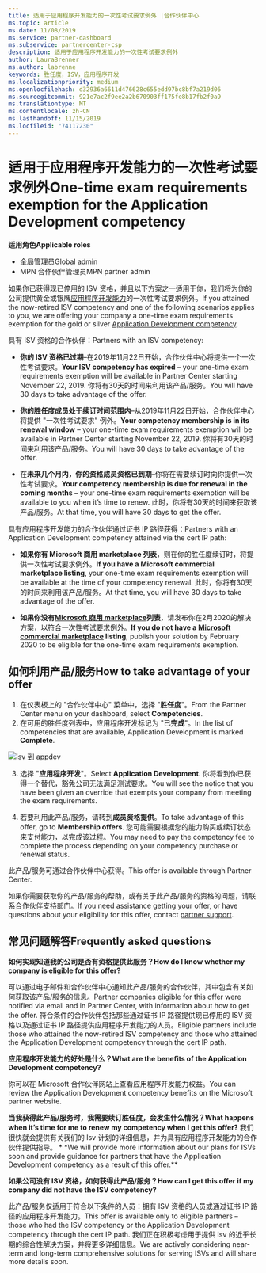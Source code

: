 ```yaml
---
title: 适用于应用程序开发能力的一次性考试要求例外 |合作伙伴中心
ms.topic: article
ms.date: 11/08/2019
ms.service: partner-dashboard
ms.subservice: partnercenter-csp
description: 适用于应用程序开发能力的一次性考试要求例外
author: LauraBrenner
ms.author: labrenne
keywords: 胜任度，ISV，应用程序开发
ms.localizationpriority: medium
ms.openlocfilehash: d32936a6611d476628c655edd97bc8bf7a219d06
ms.sourcegitcommit: 921e7ac2f9ee2a2b670903ff175fe8b17fb2f0a9
ms.translationtype: MT
ms.contentlocale: zh-CN
ms.lasthandoff: 11/15/2019
ms.locfileid: "74117230"
---
```

# <a name="one-time-exam-requirements-exemption-for-the-application-development-competency"></a><span data-ttu-id="c840d-104">适用于应用程序开发能力的一次性考试要求例外</span><span class="sxs-lookup"><span data-stu-id="c840d-104">One-time exam requirements exemption for the Application Development competency</span></span>

<span data-ttu-id="c840d-105">**适用角色**</span><span class="sxs-lookup"><span data-stu-id="c840d-105">**Applicable roles**</span></span>

- <span data-ttu-id="c840d-106">全局管理员</span><span class="sxs-lookup"><span data-stu-id="c840d-106">Global admin</span></span>
- <span data-ttu-id="c840d-107">MPN 合作伙伴管理员</span><span class="sxs-lookup"><span data-stu-id="c840d-107">MPN partner admin</span></span>

<span data-ttu-id="c840d-108">如果你已获得现已停用的 ISV 资格，并且以下方案之一适用于你，我们将为你的公司提供黄金或银牌[应用程序开发能力](https://partner.microsoft.com/membership/application-development-competency)的一次性考试要求例外。</span><span class="sxs-lookup"><span data-stu-id="c840d-108">If you attained the now-retired ISV competency and one of the following scenarios applies to you, we are offering your company a one-time exam requirements exemption for the gold or silver [Application Development competency](https://partner.microsoft.com/membership/application-development-competency).</span></span> 

<span data-ttu-id="c840d-109">具有 ISV 资格的合作伙伴：</span><span class="sxs-lookup"><span data-stu-id="c840d-109">Partners with an ISV competency:</span></span>

- <span data-ttu-id="c840d-110">**你的 ISV 资格已过期**–在2019年11月22日开始，合作伙伴中心将提供一个一次性考试要求。</span><span class="sxs-lookup"><span data-stu-id="c840d-110">**Your ISV competency has expired** – your one-time exam requirements exemption will be available in Partner Center starting November 22, 2019.</span></span> <span data-ttu-id="c840d-111">你将有30天的时间来利用该产品/服务。</span><span class="sxs-lookup"><span data-stu-id="c840d-111">You will have 30 days to take advantage of the offer.</span></span> 

- <span data-ttu-id="c840d-112">**你的胜任度成员处于续订时间范围内**–从2019年11月22日开始，合作伙伴中心将提供 "一次性考试要求" 例外。</span><span class="sxs-lookup"><span data-stu-id="c840d-112">**Your competency membership is in its renewal window** – your one-time exam requirements exemption will be available in Partner Center starting November 22, 2019.</span></span> <span data-ttu-id="c840d-113">你将有30天的时间来利用该产品/服务。</span><span class="sxs-lookup"><span data-stu-id="c840d-113">You will have 30 days to take advantage of the offer.</span></span> 

- <span data-ttu-id="c840d-114">在**未来几个月内，你的资格成员资格已到期**–你将在需要续订时向你提供一次性考试要求。</span><span class="sxs-lookup"><span data-stu-id="c840d-114">**Your competency membership is due for renewal in the coming months** – your one-time exam requirements exemption will be available to you when it’s time to renew.</span></span> <span data-ttu-id="c840d-115">此时，你将有30天的时间来获取该产品/服务。</span><span class="sxs-lookup"><span data-stu-id="c840d-115">At that time, you will have 30 days to get the offer.</span></span>

<span data-ttu-id="c840d-116">具有应用程序开发能力的合作伙伴通过证书 IP 路径获得：</span><span class="sxs-lookup"><span data-stu-id="c840d-116">Partners with an Application Development competency attained via the cert IP path:</span></span>

- <span data-ttu-id="c840d-117">**如果你有 Microsoft 商用 marketplace 列表**，则在你的胜任度续订时，将提供一次性考试要求例外。</span><span class="sxs-lookup"><span data-stu-id="c840d-117">**If you have a Microsoft commercial marketplace listing**, your one-time exam requirements exemption will be available at the time of your competency renewal.</span></span> <span data-ttu-id="c840d-118">此时，你将有30天的时间来利用该产品/服务。</span><span class="sxs-lookup"><span data-stu-id="c840d-118">At that time, you will have 30 days to take advantage of the offer.</span></span>

- <span data-ttu-id="c840d-119">**如果你没有[Microsoft 商用 marketplace](https://azure.microsoft.com/overview/commercial-marketplace/)列表**，请发布你在2月2020的解决方案，以符合一次性考试要求例外。</span><span class="sxs-lookup"><span data-stu-id="c840d-119">**If you do not have a [Microsoft commercial marketplace](https://azure.microsoft.com/overview/commercial-marketplace/) listing**, publish your solution by February 2020 to be eligible for the one-time exam requirements exemption.</span></span>

## <a name="how-to-take-advantage-of-your-offer"></a><span data-ttu-id="c840d-120">如何利用产品/服务</span><span class="sxs-lookup"><span data-stu-id="c840d-120">How to take advantage of your offer</span></span>

1. <span data-ttu-id="c840d-121">在仪表板上的 "合作伙伴中心" 菜单中，选择 "**胜任度**"。</span><span class="sxs-lookup"><span data-stu-id="c840d-121">From the Partner Center menu on your dashboard, select **Competencies**.</span></span>
2. <span data-ttu-id="c840d-122">在可用的胜任度列表中，应用程序开发标记为 "已**完成**"。</span><span class="sxs-lookup"><span data-stu-id="c840d-122">In the list of competencies that are available, Application Development is marked **Complete**.</span></span>

![isv 到 appdev](images/appdev.png)

3. <span data-ttu-id="c840d-124">选择 "**应用程序开发**"。</span><span class="sxs-lookup"><span data-stu-id="c840d-124">Select **Application Development**.</span></span> <span data-ttu-id="c840d-125">你将看到你已获得一个替代，豁免公司无法满足测试要求。</span><span class="sxs-lookup"><span data-stu-id="c840d-125">You will see the notice that you have been given an override that exempts your company from meeting the exam requirements.</span></span> 

4. <span data-ttu-id="c840d-126">若要利用此产品/服务，请转到**成员资格提供**。</span><span class="sxs-lookup"><span data-stu-id="c840d-126">To take advantage of this offer, go to **Membership offers**.</span></span> <span data-ttu-id="c840d-127">您可能需要根据您的能力购买或续订状态来支付能力，以完成该过程。</span><span class="sxs-lookup"><span data-stu-id="c840d-127">You may need to pay the competency fee to complete the process depending on your competency purchase or renewal status.</span></span> 

<span data-ttu-id="c840d-128">此产品/服务可通过合作伙伴中心获得。</span><span class="sxs-lookup"><span data-stu-id="c840d-128">This offer is available through Partner Center.</span></span>

<span data-ttu-id="c840d-129">如果你需要获取你的产品/服务的帮助，或有关于此产品/服务的资格的问题，请联系[合作伙伴支持](https://partner.microsoft.com/Support)部门。</span><span class="sxs-lookup"><span data-stu-id="c840d-129">If you need assistance getting your offer, or have questions about your eligibility for this offer, contact [partner support](https://partner.microsoft.com/Support).</span></span> 

## <a name="frequently-asked-questions"></a><span data-ttu-id="c840d-130">常见问题解答</span><span class="sxs-lookup"><span data-stu-id="c840d-130">Frequently asked questions</span></span>

<span data-ttu-id="c840d-131">**如何实现知道我的公司是否有资格提供此服务？**</span><span class="sxs-lookup"><span data-stu-id="c840d-131">**How do I know whether my company is eligible for this offer?**</span></span>

<span data-ttu-id="c840d-132">可以通过电子邮件和合作伙伴中心通知此产品/服务的合作伙伴，其中包含有关如何获取该产品/服务的信息。</span><span class="sxs-lookup"><span data-stu-id="c840d-132">Partner companies eligible for this offer were notified via email and in Partner Center, with information about how to get the offer.</span></span> <span data-ttu-id="c840d-133">符合条件的合作伙伴包括那些通过证书 IP 路径提供现已停用的 ISV 资格以及通过证书 IP 路径提供应用程序开发能力的人员。</span><span class="sxs-lookup"><span data-stu-id="c840d-133">Eligible partners include those who attained the now-retired ISV competency and those who attained the Application Development competency through the cert IP path.</span></span> 

<span data-ttu-id="c840d-134">**应用程序开发能力的好处是什么？**</span><span class="sxs-lookup"><span data-stu-id="c840d-134">**What are the benefits of the Application Development competency?**</span></span>

<span data-ttu-id="c840d-135">你可以在 Microsoft 合作伙伴网站上查看应用程序开发能力权益。</span><span class="sxs-lookup"><span data-stu-id="c840d-135">You can review the Application Development competency benefits on the Microsoft partner website.</span></span> 

<span data-ttu-id="c840d-136">**当我获得此产品/服务时，我需要续订胜任度，会发生什么情况？**</span><span class="sxs-lookup"><span data-stu-id="c840d-136">**What happens when it’s time for me to renew my competency when I get this offer?**</span></span> <span data-ttu-id="c840d-137">我们很快就会提供有关我们的 Isv 计划的详细信息，并为具有应用程序开发能力的合作伙伴提供指导。 \* \*</span><span class="sxs-lookup"><span data-stu-id="c840d-137">We will provide more information about our plans for ISVs soon and provide guidance for partners that have the Application Development competency as a result of this offer.\*\*</span></span>  

<span data-ttu-id="c840d-138">**如果公司没有 ISV 资格，如何获得此产品/服务？**</span><span class="sxs-lookup"><span data-stu-id="c840d-138">**How can I get this offer if my company did not have the ISV competency?**</span></span>

<span data-ttu-id="c840d-139">此产品/服务仅适用于符合以下条件的人员：拥有 ISV 资格的人员或通过证书 IP 路径的应用程序开发能力。</span><span class="sxs-lookup"><span data-stu-id="c840d-139">This offer is available only to eligible partners – those who had the ISV competency or the Application Development competency through the cert IP path.</span></span> <span data-ttu-id="c840d-140">我们正在积极考虑用于提供 Isv 的近乎长期的综合性解决方案，并将更多详细信息。</span><span class="sxs-lookup"><span data-stu-id="c840d-140">We are actively considering near-term and long-term comprehensive solutions for serving ISVs and will share more details soon.</span></span> 


